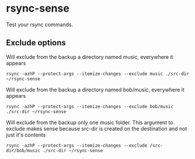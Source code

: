 # rsync-sense
Test your rsync commands.  

## Exclude options

Will exclude from the backup a directory named music, everywhere it appears
````
rsync -azhP --protect-args --itemize-changes --exclude music ./src-dir ~/rsync-sense
````

Will exclude from the backup a directory named bob/music, everywhere it appears
````
rsync -azhP --protect-args --itemize-changes --exclude bob/music ./src-dir ~/rsync-sense
````

Will exclude from the backup only one music folder. This argument to exclude makes sense because src-dir is created on the destination and not just it's contents
````
rsync -azhP --protect-args --itemize-changes --exclude /src-dir/bob/music ./src-dir ~/rsync-sense
````